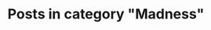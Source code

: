 ---
layout: categorypage
title: Posts in category "Madness"
tag: Madness
slug: madness
categories: [Madness, Lunatic Ravings, Civilization, Politics, Religion, Wonder, News, Activities, Web Activities, EV, Family, Eri, Nathan, Tatiana, Programming, Submissions]
robots: noindex
---